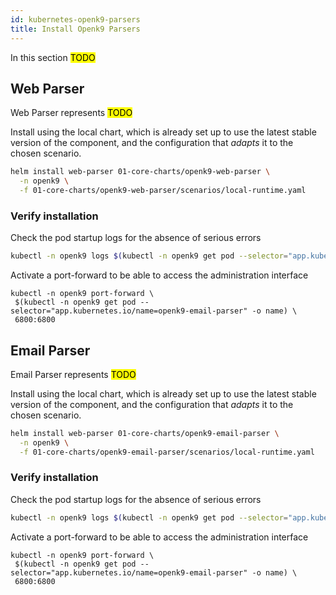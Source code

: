 ```yaml
---
id: kubernetes-openk9-parsers
title: Install Openk9 Parsers
---
```


In this section <mark>TODO</mark>

## Web Parser

Web Parser represents <mark>TODO</mark>

Install using the local chart, which is already set up to use the latest stable version of the component, and the
configuration that *adapts* it to the chosen scenario.

```bash
helm install web-parser 01-core-charts/openk9-web-parser \
  -n openk9 \
  -f 01-core-charts/openk9-web-parser/scenarios/local-runtime.yaml
```

### Verify installation

Check the pod startup logs for the absence of serious errors

```bash
kubectl -n openk9 logs $(kubectl -n openk9 get pod --selector="app.kubernetes.io/name=openk9-web-parser" -o name)
```

Activate a port-forward to be able to access the administration interface

```
kubectl -n openk9 port-forward \
 $(kubectl -n openk9 get pod --selector="app.kubernetes.io/name=openk9-email-parser" -o name) \
 6800:6800
```


## Email Parser

Email Parser represents <mark>TODO</mark>

Install using the local chart, which is already set up to use the latest stable version of the component, and the
configuration that *adapts* it to the chosen scenario.

```bash
helm install web-parser 01-core-charts/openk9-email-parser \
  -n openk9 \
  -f 01-core-charts/openk9-email-parser/scenarios/local-runtime.yaml
```



### Verify installation

Check the pod startup logs for the absence of serious errors

```bash
kubectl -n openk9 logs $(kubectl -n openk9 get pod --selector="app.kubernetes.io/name=openk9-email-parser" -o name)
```

Activate a port-forward to be able to access the administration interface

```
kubectl -n openk9 port-forward \
 $(kubectl -n openk9 get pod --selector="app.kubernetes.io/name=openk9-email-parser" -o name) \
 6800:6800
```

